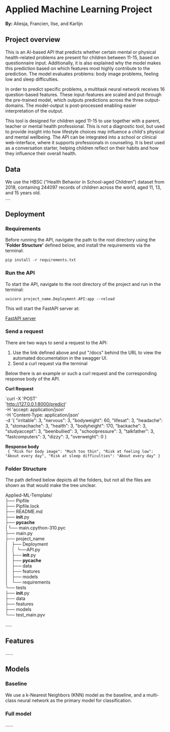 
# Applied Machine Learning Project  
**By:** Aliesja, Francien, Ilse, and Karlijn

## Project overview
This is an AI-based API that predicts whether certain mental or physical health-related problems are present for children between 11-15, based on questionnaire input.
Additionally, it is also explained why the model makes this prediction based on which features most highly contribute to the prediction. 
The model evaluates problems: body image problems, feeling low and sleep difficulties. 

In order to predict specific problems, a multitask neural network receives 16 question-based features. These input-features are scaled 
and put through the pre-trained model, which outputs predictions across the three output-domains. The model-output is post-processed
enabling easier interpretation of the output. 

This tool is designed for children aged 11-15 to use together with a parent, teacher or mental health professional. 
This is not a diagnostic tool, but used to provide insight into how lifestyle choices may influence a child's 
physical and mental wellbeing. 
The API can be integrated into a school or clinical web-interface, where it supports professionals in counseling. It is best 
used as a conversation starter, helping children reflect on their habits and how they influence their overall health.

## Data
We use the HBSC (“Health Behavior in School-aged Children”) dataset from 2018, containing 244097 records of children across the world, aged 11, 13, and 15 years old.  
....

## Deployment
### Requirements 
Before running the API, navigate the path to the root directory using the **'Folder Structure'** defined below, and install the requirements via the terminal:

`pip install -r requirements.txt`

### Run the API
To start the API, navigate to the root directory of the project and run in the terminal:

`uvicorn project_name.Deployment.API:app --reload`

This will start the FastAPI server at:

[FastAPI server](htttp://127.0.0.1:8000)

### Send a request
There are two ways to send a request to the API:
1. Use the link defined above and put "/docs" behind the URL to view the automated documentation in the swagger UI.
2. Send a curl request via the terminal

Below there is an example or such a curl request and the corresponding response body of the API.

**Curl Request**

`curl -X 'POST' \
  'http://127.0.0.1:8000/predict' \
  -H 'accept: application/json' \
  -H 'Content-Type: application/json' \
  -d '{
  "irritable": 3,
  "nervous": 3,
  "bodyweight": 60,
  "lifesat": 3,
  "headache": 3,
  "stomachache": 3,
  "health": 3,
  "bodyheight": 170,
  "backache": 3,
  "studyaccept": 3,
  "beenbullied": 3,
  "schoolpressure": 3,
  "talkfather": 3,
  "fastcomputers": 3,
  "dizzy": 3,
  "overweight": 0
}

**Response body**<br>
`
{
  "Risk for body image": "Much too thin",
  "Risk at feeling low": "About every day",
  "Risk at sleep difficulties": "About every day"
}`

### Folder Structure 

The path defined below depicts all the folders, but not all the files are shown as that would make the tree unclear.

Applied-ML-Template/<br>
├── Pipfile<br> 
├── Pipfile.lock<br>
├── README.md<br>
├── __init__.py<br>
├── __pycache__<br>
│└── main.cpython-310.pyc<br> 
├── main.py<br> 
├── project_name<br> 
│   ├── Deployment<br> 
│   │  └──API.py<br>
│   ├── __init__.py<br> 
│   ├── __pycache__<br> 
│   ├── data<br> 
│   ├── features<br> 
│   ├── models<br> 
│   └── requirements<br> 
└── tests<br> 
    ├── __init__.py<br> 
    ├── data<br> 
    ├── features<br> 
    ├── models<br> 
    └── test_main.pyv


.....

## Features

......

## Models
### Baseline
We use a k-Nearest Neighbors (KNN) model as the baseline, and a multi-class neural network as the primary model for classification.
### Full model 
......